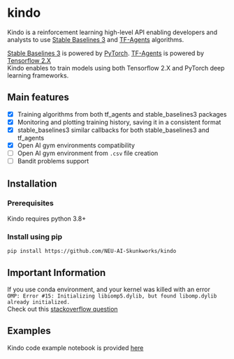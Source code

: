 # kindo

Kindo is a reinforcement learning high-level API enabling developers and analysts to use [Stable Baselines 3](https://github.com/DLR-RM/stable-baselines3) and [TF-Agents](https://github.com/tensorflow/agents) algorithms.

[Stable Baselines 3](https://github.com/DLR-RM/stable-baselines3) is powered by [PyTorch](https://github.com/pytorch/pytorch).
[TF-Agents](https://github.com/tensorflow/agents) is powered by [Tensorflow 2.X](https://github.com/tensorflow/tensorflow) \
Kindo enables to train models using both Tensorflow 2.X and PyTorch deep learning frameworks.


## Main features
 - [x] Training algorithms from both tf_agents and stable_baselines3 packages
 - [x] Monitoring and plotting training history, saving it in a consistent format
 - [x] stable_baselines3 similar callbacks for both stable_baselines3 and tf_agents
 - [x] Open AI gym environments compatibility
 - [ ] Open AI gym environment from `.csv` file creation
 - [ ] Bandit problems support

## Installation
### Prerequisites

Kindo requires python 3.8+

### Install using pip
`pip install https://github.com/NEU-AI-Skunkworks/kindo`

## Important Information

If you use conda environment, and your kernel was killed with an error \
`OMP: Error #15: Initializing libiomp5.dylib, but found libomp.dylib already initialized.` \
Check out this [stackoverflow question](https://stackoverflow.com/a/54533223)

## Examples
Kindo code example notebook is provided [here](examples/kindo_example.ipynb)
